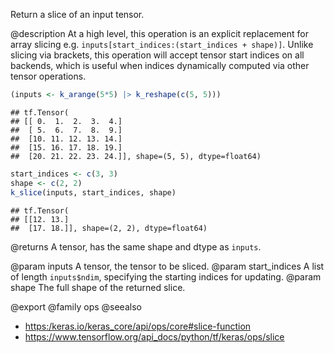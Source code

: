 Return a slice of an input tensor.

@description
At a high level, this operation is an explicit replacement for array slicing
e.g. `inputs[start_indices:(start_indices + shape)]`.
Unlike slicing via brackets, this operation will accept tensor start
indices on all backends, which is useful when indices dynamically computed
via other tensor operations.


```r
(inputs <- k_arange(5*5) |> k_reshape(c(5, 5)))
```

```
## tf.Tensor(
## [[ 0.  1.  2.  3.  4.]
##  [ 5.  6.  7.  8.  9.]
##  [10. 11. 12. 13. 14.]
##  [15. 16. 17. 18. 19.]
##  [20. 21. 22. 23. 24.]], shape=(5, 5), dtype=float64)
```

```r
start_indices <- c(3, 3)
shape <- c(2, 2)
k_slice(inputs, start_indices, shape)
```

```
## tf.Tensor(
## [[12. 13.]
##  [17. 18.]], shape=(2, 2), dtype=float64)
```

@returns
A tensor, has the same shape and dtype as `inputs`.

@param inputs A tensor, the tensor to be sliced.
@param start_indices A list of length `inputs$ndim`, specifying
    the starting indices for updating.
@param shape The full shape of the returned slice.

@export
@family ops
@seealso
+ <https:/keras.io/keras_core/api/ops/core#slice-function>
+ <https://www.tensorflow.org/api_docs/python/tf/keras/ops/slice>

